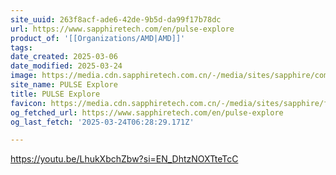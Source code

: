 ```yaml
---
site_uuid: 263f8acf-ade6-42de-9b5d-da99f17b78dc
url: https://www.sapphiretech.com/en/pulse-explore
product_of: '[[Organizations/AMD|AMD]]'
tags: 
date_created: 2025-03-06
date_modified: 2025-03-24
image: https://media.cdn.sapphiretech.com.cn/-/media/sites/sapphire/components/header/logo.ashx?v=0f75b9c3095e49468ff23770d1629b0d
site_name: PULSE Explore
title: PULSE Explore
favicon: https://media.cdn.sapphiretech.com.cn/-/media/sites/sapphire/favicon/favicon.ashx?v=7986677416d744e5b0584e5583dc90ff
og_fetched_url: https://www.sapphiretech.com/en/pulse-explore
og_last_fetch: '2025-03-24T06:28:29.171Z'

---
```

https://youtu.be/LhukXbchZbw?si=EN_DhtzNOXTteTcC